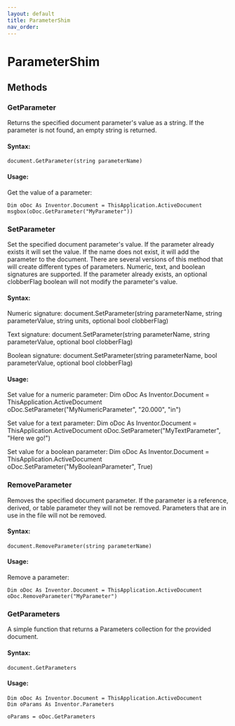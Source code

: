 ```yaml
---
layout: default
title: ParameterShim
nav_order: 
---
```


# ParameterShim

## Methods

### GetParameter

Returns the specified document parameter's value as a string. If the parameter is not found, an empty string is returned.

#### Syntax:

    document.GetParameter(string parameterName)

#### Usage:

Get the value of a parameter:

    Dim oDoc As Inventor.Document = ThisApplication.ActiveDocument
    msgbox(oDoc.GetParameter("MyParameter"))


### SetParameter

Set the specified document parameter's value.  If the parameter already exists it will set the value.  If the name does not exist, it will add the parameter to the document. There are several versions of this method that will create different types of parameters.  Numeric, text, and boolean signatures are supported.  If the parameter already exists, an optional clobberFlag boolean will not modify the parameter's value.

#### Syntax:

Numeric signature:
    document.SetParameter(string parameterName, string parameterValue, string units, optional bool clobberFlag)

Text signature:
    document.SetParameter(string parameterName, string parameterValue, optional bool clobberFlag)

Boolean signature:
    document.SetParameter(string parameterName, bool parameterValue, optional bool clobberFlag)

#### Usage:

Set value for a numeric parameter:
    Dim oDoc As Inventor.Document = ThisApplication.ActiveDocument
    oDoc.SetParameter("MyNumericParameter", "20.000", "in")

Set value for a text parameter:
    Dim oDoc As Inventor.Document = ThisApplication.ActiveDocument
    oDoc.SetParameter("MyTextParameter", "Here we go!")

Set value for a boolean parameter:
    Dim oDoc As Inventor.Document = ThisApplication.ActiveDocument
    oDoc.SetParameter("MyBooleanParameter", True)


### RemoveParameter

Removes the specified document parameter.  If the parameter is a reference, derived, or table parameter they will not be removed.   Parameters that are in use in the file will not be removed.

#### Syntax:

    document.RemoveParameter(string parameterName)

#### Usage:

Remove a parameter:

    Dim oDoc As Inventor.Document = ThisApplication.ActiveDocument
    oDoc.RemoveParameter("MyParameter")    


### GetParameters

A simple function that returns a Parameters collection for the provided document.

#### Syntax:
    document.GetParameters

#### Usage:

    Dim oDoc As Inventor.Document = ThisApplication.ActiveDocument
    Dim oParams As Inventor.Parameters

    oParams = oDoc.GetParameters